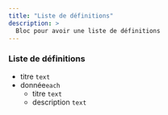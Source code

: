 ```yaml
---
title: "Liste de définitions"
description: >
  Bloc pour avoir une liste de définitions
---
```


### Liste de définitions
* titre ```text```
* donnée```each```
  * titre ```text```
  * description ```text```
